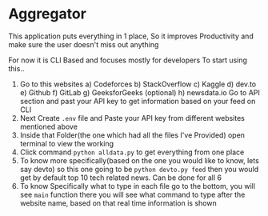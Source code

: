 # Aggregator
This application puts everything in 1 place, So it improves Productivity and make sure the user doesn't miss out anything

For now it is CLI Based and focuses mostly for developers
To start using this..
1) Go to this websites
   a) Codeforces b) StackOverflow c) Kaggle d) dev.to e) Github f) GitLab g) GeeksforGeeks (optional) h) newsdata.io
 Go to API section and past your API key to get information based on your feed on CLI
2) Next Create `.env` file and Paste your API key from different websites mentioned above
3) Inside that Folder(the one which had all the files I've Provided) open terminal to view the working
4) Click command `python alldata.py` to get everything from one place
5) To know more specifically(based on the one you would like to know, lets say devto) so this one going to be `python devto.py feed` then you would get by default top 10 tech related news. Can be done for all 6
6) To know Specifically what to type in each file go to the bottom, you will see `main` function there you will see what command to type after the website name, based on that real time information is shown


